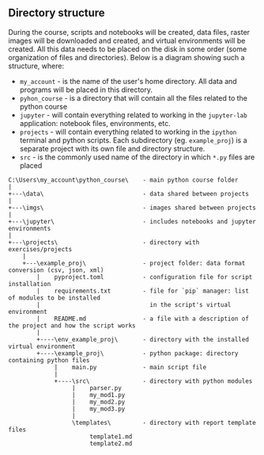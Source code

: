 ## Directory structure
During the course, scripts and notebooks will be created, data files, raster images will be downloaded and created, and
virtual environments will be created. All this data needs to be placed on the disk in some order (some organization of
files and directories). Below is a diagram showing such a structure, where:

- `my_account` - is the name of the user's home directory. All data and programs will be placed in this directory.
- `pyhon_course` - is a directory that will contain all the files related to the python course
- `jupyter` - will contain everything related to working in the `jupyter-lab` application: notebook files, environments,
  etc.
- `projects` - will contain everything related to working in the `ipython` terminal and python scripts. Each
  subdirectory (eg. `example_proj`) is a separate project with its own file and directory structure.
- `src` - is the commonly used name of the directory in which `*.py` files are placed


```plaintext
C:\Users\my_account\python_course\    - main python course folder
|
+---\data\                            - data shared between projects
|
+---\imgs\                            - images shared between projects
|
+---\jupyter\                         - includes notebooks and jupyter environments
|
+---\projects\                        - directory with exercises/projects
    |   
    +---\example_proj\                - project folder: data format conversion (csv, json, xml)
        |    pyproject.toml           - configuration file for script installation
        |    requirements.txt         - file for `pip` manager: list of modules to be installed
        |                               in the script's virtual environment
        |    README.md                - a file with a description of the project and how the script works
        |    
        +----\env_example_proj\       - directory with the installed virtual environment
        +----\example_proj\           - python package: directory containing python files
             |    main.py             - main script file
             |    
             +----\src\               - directory with python modules
                  |    parser.py
                  |    my_mod1.py
                  |    my_mod2.py
                  |    my_mod3.py
                  |
                  \templates\         - directory with report template files
                       template1.md
                       template2.md
```
